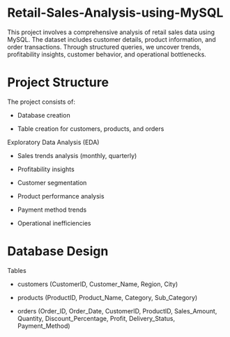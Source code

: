 # Retail-Sales-Analysis-using-MySQL
This project involves a comprehensive analysis of retail sales data using MySQL. The dataset includes customer details, product information, and order transactions. Through structured queries, we uncover trends, profitability insights, customer behavior, and operational bottlenecks.

#  Project Structure
The project consists of:

- Database creation

- Table creation for customers, products, and orders

Exploratory Data Analysis (EDA)

- Sales trends analysis (monthly, quarterly)

- Profitability insights

- Customer segmentation

- Product performance analysis

- Payment method trends

- Operational inefficiencies

# Database Design  

 Tables
- customers (CustomerID, Customer_Name, Region, City)

- products (ProductID, Product_Name, Category, Sub_Category)

- orders (Order_ID, Order_Date, CustomerID, ProductID, Sales_Amount, Quantity, Discount_Percentage, Profit, Delivery_Status, Payment_Method)
